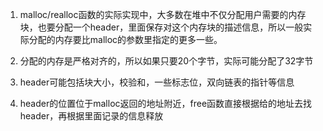 1. malloc/realloc函数的实际实现中，大多数在堆中不仅分配用户需要的内存块，也要分配一个header，里面保存对这个内存块的描述信息，所以一般实际分配的内存要比malloc的参数里指定的更多一些。

2. 分配的内存是严格对齐的，所以如果只要20个字节，实际可能分配了32字节

3. header可能包括块大小，校验和，一些标志位，双向链表的指针等信息

4. header的位置位于malloc返回的地址附近，free函数直接根据给的地址去找header，再根据里面记录的信息释放